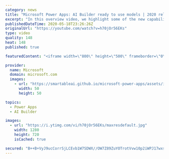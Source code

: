 ```yaml
---
category: news
title: "Microsoft Power Apps: AI Builder ready to use models | 2020 release wave 1 overview"
excerpt: "In this overview video, we highlight some of the new capabilities included in the latest update to Microsoft Power Apps, AI Builder ready to use models.     Here are the capabilities covered:   • Entity extraction helps you by identifying and extracting people, dates, places, locations, etc. from text"
publishedDateTime: 2020-05-18T23:26:26Z
originalUrl: "https://youtube.com/watch?v=h70jOr56EKs"
type: video
quality: 148
heat: 148
published: true

featuredContent: "<iframe width=\"800\" height=\"500\" frameborder=\"0\" src=\"https://www.youtube.com/embed/h70jOr56EKs\" allow=\"accelerometer; autoplay; encrypted-media; gyroscope; picture-in-picture\" allowfullscreen></iframe>"

provider:
  name: Microsoft
  domain: microsoft.com
  images:
    - url: "https://smartableai.github.io/microsoft-power-apps/assets/images/organizations/microsoft.com-50x50.jpg"
      width: 50
      height: 50

topics:
  - Power Apps
  - AI Builder

images:
  - url: "https://i.ytimg.com/vi/h70jOr56EKs/maxresdefault.jpg"
    width: 1280
    height: 720
    isCached: true

secured: "B++B+VyJ9ucCorrSjLCEvb1W7SDWX//OW7Z89ZuYOTrotVvw10p2iWPJ17wxsiVS2iTXTNe69BFyO4Mlkj1MfiObICm0Sa+/YyftJxAFytaejjY/a0WOuQb678vwg63sxHL4XrerCEFFkcNl/XhJjMdc0k/EKVVfGB47zpp5nLsppIXkopnBE81Yi1b170VAu8dKos9mKNAMix9xpYy7MLSYe4uQMDSNyHJOMoyJS1YnBQn86JR6R8EDIC3Dr/4DYdFhurbkcAqWHrSNh9lVYJSqICkBFwdTs0PH1a0ERM0WsMuulYseKylzKeqUlgKZWcvj4wsy+nNdTvhYGZv8XieZKkEhZJKvNYpAyIzjTivJyOsLUeH5rKS5NQTswl+2o3G0psL2PnbwpzUhrfnt7II74flZdp16EAUto+weXq7flaaR6ohMveRBVXN0Wppx;BaQ8VeK2zEFtOK24YcaI3w=="
---
```


